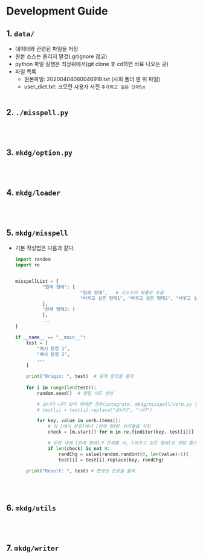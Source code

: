 # Development Guide
## 1. ```data/```
* 데이터와 관련된 파일들 저장
* 원본 소스는 올리지 말것(.gitignore 참고)
* python 파일 실행은 최상위에서(git clone 후 cd하면 바로 나오는 곳)
* 파일 목록
  * 원본파일: 20200404060046918.txt (사회 폴더 맨 위 파일)
  * user_dict.txt: 코모란 사용자 사전 ```추가하고 싶은 단어\n```
<br><br>
 
## 2. ```./misspell.py```
<br><br>

## 3. ```mkdg/option.py```
<br><br>

## 4. ```mkdg/loader```
<br><br>

## 5. ```mkdg/misspell```
* 기본 작성법은 다음과 같다.
  ```python 
  import random
  import re


  misspellList = {
            "원래 형태": [
                          "원래 형태",   # 극소수의 확률로 추출
                          "바꾸고 싶은 형태1", "바꾸고 싶은 형태2", "바꾸고 싶은 형태3", ...
            ],
            "원래 형태2: [
            ],
            ...
  }

  if __name__ == "__main__":
      test = [
          "예시 문장 1",
          "예시 문장 2",
          ...
      ]

      print("Origin: ", test)  # 원래 문장들 출력
 
      for i in range(len(test)):
          random.seed()  # 랜덤 시드 생성
  
          # 습니다-니다 같이 애매한 경우(integrate. mkdg/misspell/verb.py 참고)
          # test[i] = test[i].replace("습니다", "니다")  
  
          for key, value in verb.items():
              # 각 [예시 문장]에서 [원래 형태] 위치들을 저장
              check = [m.start() for m in re.finditer(key, test[i])]

              # 문장 내에 [원래 형태]가 존재할 시, [바꾸고 싶은 형태]로 랜덤 뽑기 및 변환
              if len(check) is not 0:
                  randChg = value[random.randint(0, len(value)-1)]
                  test[i] = test[i].replace(key, randChg)

      print("Result: ", test) # 변경된 문장들 출력
  ```
<br><br>

## 6. ```mkdg/utils```
<br><br>

## 7. ```mkdg/writer```

